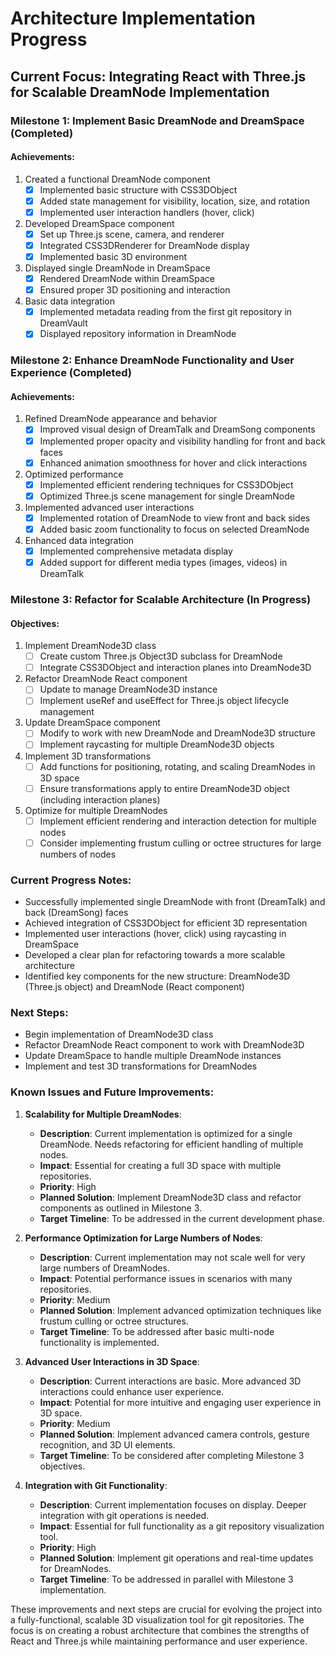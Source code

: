 # Architecture Implementation Progress

## Current Focus: Integrating React with Three.js for Scalable DreamNode Implementation

### Milestone 1: Implement Basic DreamNode and DreamSpace (Completed)

#### Achievements:
1. Created a functional DreamNode component
   - [x] Implemented basic structure with CSS3DObject
   - [x] Added state management for visibility, location, size, and rotation
   - [x] Implemented user interaction handlers (hover, click)

2. Developed DreamSpace component
   - [x] Set up Three.js scene, camera, and renderer
   - [x] Integrated CSS3DRenderer for DreamNode display
   - [x] Implemented basic 3D environment

3. Displayed single DreamNode in DreamSpace
   - [x] Rendered DreamNode within DreamSpace
   - [x] Ensured proper 3D positioning and interaction

4. Basic data integration
   - [x] Implemented metadata reading from the first git repository in DreamVault
   - [x] Displayed repository information in DreamNode

### Milestone 2: Enhance DreamNode Functionality and User Experience (Completed)

#### Achievements:
1. Refined DreamNode appearance and behavior
   - [x] Improved visual design of DreamTalk and DreamSong components
   - [x] Implemented proper opacity and visibility handling for front and back faces
   - [x] Enhanced animation smoothness for hover and click interactions

2. Optimized performance
   - [x] Implemented efficient rendering techniques for CSS3DObject
   - [x] Optimized Three.js scene management for single DreamNode

3. Implemented advanced user interactions
   - [x] Implemented rotation of DreamNode to view front and back sides
   - [x] Added basic zoom functionality to focus on selected DreamNode

4. Enhanced data integration
   - [x] Implemented comprehensive metadata display
   - [x] Added support for different media types (images, videos) in DreamTalk

### Milestone 3: Refactor for Scalable Architecture (In Progress)

#### Objectives:
1. Implement DreamNode3D class
   - [ ] Create custom Three.js Object3D subclass for DreamNode
   - [ ] Integrate CSS3DObject and interaction planes into DreamNode3D

2. Refactor DreamNode React component
   - [ ] Update to manage DreamNode3D instance
   - [ ] Implement useRef and useEffect for Three.js object lifecycle management

3. Update DreamSpace component
   - [ ] Modify to work with new DreamNode and DreamNode3D structure
   - [ ] Implement raycasting for multiple DreamNode3D objects

4. Implement 3D transformations
   - [ ] Add functions for positioning, rotating, and scaling DreamNodes in 3D space
   - [ ] Ensure transformations apply to entire DreamNode3D object (including interaction planes)

5. Optimize for multiple DreamNodes
   - [ ] Implement efficient rendering and interaction detection for multiple nodes
   - [ ] Consider implementing frustum culling or octree structures for large numbers of nodes

### Current Progress Notes:
- Successfully implemented single DreamNode with front (DreamTalk) and back (DreamSong) faces
- Achieved integration of CSS3DObject for efficient 3D representation
- Implemented user interactions (hover, click) using raycasting in DreamSpace
- Developed a clear plan for refactoring towards a more scalable architecture
- Identified key components for the new structure: DreamNode3D (Three.js object) and DreamNode (React component)

### Next Steps:
- Begin implementation of DreamNode3D class
- Refactor DreamNode React component to work with DreamNode3D
- Update DreamSpace to handle multiple DreamNode instances
- Implement and test 3D transformations for DreamNodes

### Known Issues and Future Improvements:

1. **Scalability for Multiple DreamNodes**: 
   - **Description**: Current implementation is optimized for a single DreamNode. Needs refactoring for efficient handling of multiple nodes.
   - **Impact**: Essential for creating a full 3D space with multiple repositories.
   - **Priority**: High
   - **Planned Solution**: Implement DreamNode3D class and refactor components as outlined in Milestone 3.
   - **Target Timeline**: To be addressed in the current development phase.

2. **Performance Optimization for Large Numbers of Nodes**:
   - **Description**: Current implementation may not scale well for very large numbers of DreamNodes.
   - **Impact**: Potential performance issues in scenarios with many repositories.
   - **Priority**: Medium
   - **Planned Solution**: Implement advanced optimization techniques like frustum culling or octree structures.
   - **Target Timeline**: To be addressed after basic multi-node functionality is implemented.

3. **Advanced User Interactions in 3D Space**:
   - **Description**: Current interactions are basic. More advanced 3D interactions could enhance user experience.
   - **Impact**: Potential for more intuitive and engaging user experience in 3D space.
   - **Priority**: Medium
   - **Planned Solution**: Implement advanced camera controls, gesture recognition, and 3D UI elements.
   - **Target Timeline**: To be considered after completing Milestone 3 objectives.

4. **Integration with Git Functionality**:
   - **Description**: Current implementation focuses on display. Deeper integration with git operations is needed.
   - **Impact**: Essential for full functionality as a git repository visualization tool.
   - **Priority**: High
   - **Planned Solution**: Implement git operations and real-time updates for DreamNodes.
   - **Target Timeline**: To be addressed in parallel with Milestone 3 implementation.

These improvements and next steps are crucial for evolving the project into a fully-functional, scalable 3D visualization tool for git repositories. The focus is on creating a robust architecture that combines the strengths of React and Three.js while maintaining performance and user experience.
